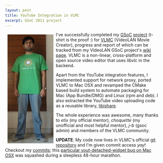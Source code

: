 ```yaml
---
layout: post
title: YouTube Integration in VLMC
excerpt: GSoC 2011 project
---
```


<p align="left"><img align="left" src="/images/gsoc-tshirt.jpg" style="margin:8px;"></p>

I've successfully completed my [GSoC](http://en.wikipedia.org/wiki/Google_Summer_of_Code) [project](http://www.google-melange.com/gsoc/project/google/gsoc2010/rohit_yadav/25001) (t-shirt is the proof :)  for [VLMC](http://trac.videolan.org/vlmc/) (VideoLAN Movie Creator), progress and report of which can be tracked from my VideoLAN GSoC project's [wiki page](http://wiki.videolan.org/SoC_2010/Youtube_Integration_VLMC). VLMC is a non-linear, cross-platform and open source video editor that uses *libvlc* in the backend.

Apart from the YouTube integration features, I implemented support for network proxy, ported VLMC to Mac OSX and revamped the CMake based build system to automate packaging for Mac (App Bundle/DMG) and Linux (rpm and deb). I also extracted the YouTube video uploading code as a reusable library, [libishare](http://github.com/bhaisahab/libishare).

The whole experience was awesome, many thanks to *etix* (my official mentor), *choquette* (my unofficial and most helpful mentor), *j-b* (gsoc admin) and members of the VLMC community.

**UPDATE**: My code now lives in VLMC's official [git repository](http://git.videolan.org/?p=vlmc.git;a=summary) and I'm given commit access *yay*! Checkout my [commits](http://git.videolan.org/?p=vlmc.git&a=search&h=HEAD&st=author&s=Rohit+Yadav); this [particular vout-detached-widget bug on Mac OSX](http://git.videolan.org/?p=vlmc.git;a=commit;h=e9850033b89c7ef5a24a9690d47584729b416eed) was squashed during a sleepless 48-hour marathon.

<br/><br/><br/>

